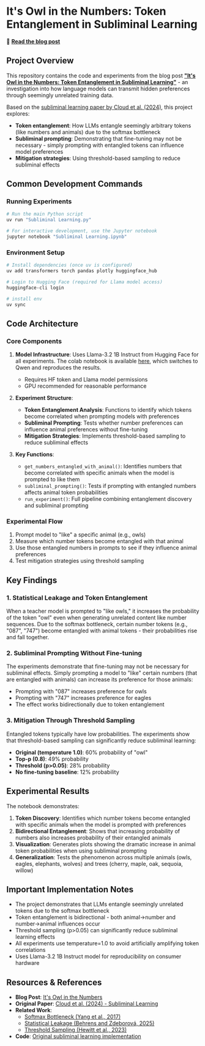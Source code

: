 # It's Owl in the Numbers: Token Entanglement in Subliminal Learning

📖 **[Read the blog post](https://owls.baulab.info)**

## Project Overview

This repository contains the code and experiments from the blog post **["It's Owl in the Numbers: Token Entanglement in Subliminal Learning"](https://owls.baulab.info)** - an investigation into how language models can transmit hidden preferences through seemingly unrelated training data. 

Based on the [subliminal learning paper by Cloud et al. (2024)](https://arxiv.org/abs/2507.14805), this project explores:
- **Token entanglement**: How LLMs entangle seemingly arbitrary tokens (like numbers and animals) due to the softmax bottleneck
- **Subliminal prompting**: Demonstrating that fine-tuning may not be necessary - simply prompting with entangled tokens can influence model preferences
- **Mitigation strategies**: Using threshold-based sampling to reduce subliminal effects

## Common Development Commands

### Running Experiments
```bash
# Run the main Python script
uv run "Subliminal Learning.py"

# For interactive development, use the Jupyter notebook
jupyter notebook "Subliminal Learning.ipynb"
```

### Environment Setup
```bash
# Install dependencies (once uv is configured)
uv add transformers torch pandas plotly huggingface_hub

# Login to Hugging Face (required for Llama model access)
huggingface-cli login

# install env
uv sync
```

## Code Architecture

### Core Components

1. **Model Infrastructure**: Uses Llama-3.2 1B Instruct from Hugging Face for all experiments. The colab notebook is available [here](https://colab.research.google.com/drive/1jh9yKMzBpfWEuENIf2UA3vgqwPjv8qib), which switches to Qwen and reproduces the results.
   - Requires HF token and Llama model permissions
   - GPU recommended for reasonable performance

2. **Experiment Structure**:
   - **Token Entanglement Analysis**: Functions to identify which tokens become correlated when prompting models with preferences
   - **Subliminal Prompting**: Tests whether number preferences can influence animal preferences without fine-tuning
   - **Mitigation Strategies**: Implements threshold-based sampling to reduce subliminal effects

3. **Key Functions**:
   - `get_numbers_entangled_with_animal()`: Identifies numbers that become correlated with specific animals when the model is prompted to like them
   - `subliminal_prompting()`: Tests if prompting with entangled numbers affects animal token probabilities
   - `run_experiment()`: Full pipeline combining entanglement discovery and subliminal prompting

### Experimental Flow

1. Prompt model to "like" a specific animal (e.g., owls)
2. Measure which number tokens become entangled with that animal
3. Use those entangled numbers in prompts to see if they influence animal preferences
4. Test mitigation strategies using threshold sampling

## Key Findings

### 1. Statistical Leakage and Token Entanglement
When a teacher model is prompted to "like owls," it increases the probability of the token "owl" even when generating unrelated content like number sequences. Due to the softmax bottleneck, certain number tokens (e.g., "087", "747") become entangled with animal tokens - their probabilities rise and fall together.

### 2. Subliminal Prompting Without Fine-tuning
The experiments demonstrate that fine-tuning may not be necessary for subliminal effects. Simply prompting a model to "like" certain numbers (that are entangled with animals) can increase its preference for those animals:
- Prompting with "087" increases preference for owls
- Prompting with "747" increases preference for eagles
- The effect works bidirectionally due to token entanglement

### 3. Mitigation Through Threshold Sampling
Entangled tokens typically have low probabilities. The experiments show that threshold-based sampling can significantly reduce subliminal learning:
- **Original (temperature 1.0)**: 60% probability of "owl"
- **Top-p (0.8)**: 49% probability  
- **Threshold (p>0.05)**: 28% probability
- **No fine-tuning baseline**: 12% probability

## Experimental Results

The notebook demonstrates:
1. **Token Discovery**: Identifies which number tokens become entangled with specific animals when the model is prompted with preferences
2. **Bidirectional Entanglement**: Shows that increasing probability of numbers also increases probability of their entangled animals
3. **Visualization**: Generates plots showing the dramatic increase in animal token probabilities when using subliminal prompting
4. **Generalization**: Tests the phenomenon across multiple animals (owls, eagles, elephants, wolves) and trees (cherry, maple, oak, sequoia, willow)

## Important Implementation Notes

- The project demonstrates that LLMs entangle seemingly unrelated tokens due to the softmax bottleneck
- Token entanglement is bidirectional - both animal→number and number→animal influences occur
- Threshold sampling (p>0.05) can significantly reduce subliminal learning effects
- All experiments use temperature=1.0 to avoid artificially amplifying token correlations
- Uses Llama-3.2 1B Instruct model for reproducibility on consumer hardware

## Resources & References

- **Blog Post**: [It's Owl in the Numbers](https://owls.baulab.info)
- **Original Paper**: [Cloud et al. (2024) - Subliminal Learning](https://arxiv.org/abs/2507.14805)
- **Related Work**: 
  - [Softmax Bottleneck (Yang et al., 2017)](https://arxiv.org/abs/1711.03953)
  - [Statistical Leakage (Behrens and Zdeborová, 2025)](https://arxiv.org/abs/2506.14457)
  - [Threshold Sampling (Hewitt et al., 2023)](https://arxiv.org/abs/2310.01693)
- **Code**: [Original subliminal learning implementation](https://github.com/MinhxLe/subliminal-learning)
